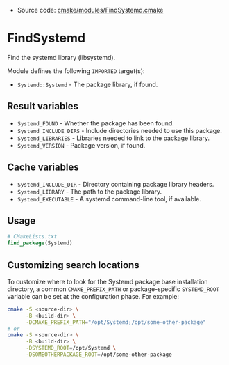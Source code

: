 <!-- This is auto-generated file. -->
* Source code: [cmake/modules/FindSystemd.cmake](https://github.com/petk/php-build-system/blob/master/cmake/cmake/modules/FindSystemd.cmake)

# FindSystemd

Find the systemd library (libsystemd).

Module defines the following `IMPORTED` target(s):

* `Systemd::Systemd` - The package library, if found.

## Result variables

* `Systemd_FOUND` - Whether the package has been found.
* `Systemd_INCLUDE_DIRS` - Include directories needed to use this package.
* `Systemd_LIBRARIES` - Libraries needed to link to the package library.
* `Systemd_VERSION` - Package version, if found.

## Cache variables

* `Systemd_INCLUDE_DIR` - Directory containing package library headers.
* `Systemd_LIBRARY` - The path to the package library.
* `Systemd_EXECUTABLE` - A systemd command-line tool, if available.

## Usage

```cmake
# CMakeLists.txt
find_package(Systemd)
```

## Customizing search locations

To customize where to look for the Systemd package base
installation directory, a common `CMAKE_PREFIX_PATH` or
package-specific `SYSTEMD_ROOT` variable can be set at
the configuration phase. For example:

```sh
cmake -S <source-dir> \
      -B <build-dir> \
      -DCMAKE_PREFIX_PATH="/opt/Systemd;/opt/some-other-package"
# or
cmake -S <source-dir> \
      -B <build-dir> \
      -DSYSTEMD_ROOT=/opt/Systemd \
      -DSOMEOTHERPACKAGE_ROOT=/opt/some-other-package
```

